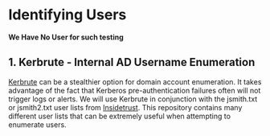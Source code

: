 # Identifying Users
**We Have No User for such testing**
## 1. Kerbrute - Internal AD Username Enumeration
[Kerbrute](https://github.com/ropnop/kerbrute) can be a stealthier option for domain account enumeration. It takes advantage of the fact that Kerberos pre-authentication failures often will not trigger logs or alerts. We will use Kerbrute in conjunction with the jsmith.txt or jsmith2.txt user lists from [Insidetrust](https://github.com/insidetrust/statistically-likely-usernames). This repository contains many different user lists that can be extremely useful when attempting to enumerate users.
